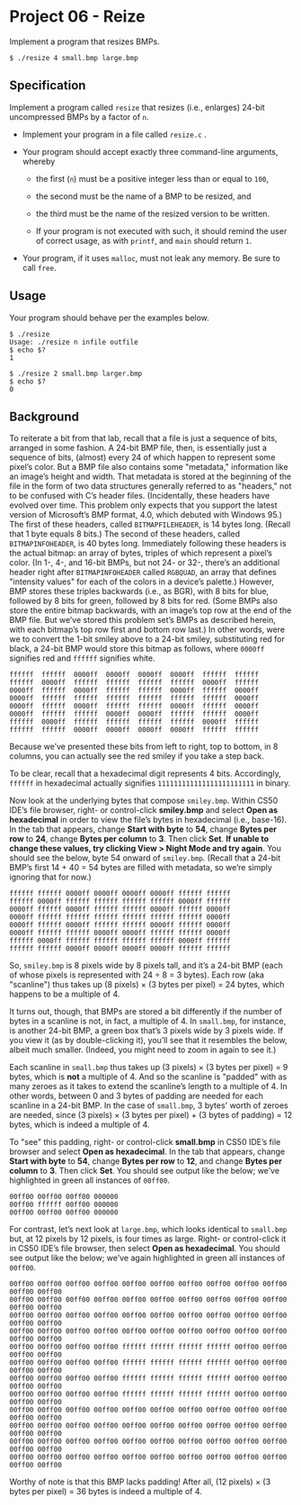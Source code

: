 # Project 06 - Reize
Implement a program that resizes BMPs.

```
$ ./resize 4 small.bmp large.bmp
```
## Specification
Implement a program called  `resize`  that resizes (i.e., enlarges) 24-bit uncompressed BMPs by a factor of  `n`.

-   Implement your program in a file called  `resize.c` .
    
-   Your program should accept exactly three command-line arguments, whereby
    
    -   the first (`n`) must be a positive integer less than or equal to  `100`,
        
    -   the second must be the name of a BMP to be resized, and
        
    -   the third must be the name of the resized version to be written.
        
    
    + If your program is not executed with such, it should remind the user of correct usage, as with  `printf`, and  `main`  should return  `1`.
    
-   Your program, if it uses  `malloc`, must not leak any memory. Be sure to call  `free`.
## Usage

Your program should behave per the examples below.

```
$ ./resize
Usage: ./resize n infile outfile
$ echo $?
1
```

```
$ ./resize 2 small.bmp larger.bmp
$ echo $?
0
```
## Background

To reiterate a bit from that lab, recall that a file is just a sequence of bits, arranged in some fashion. A 24-bit BMP file, then, is essentially just a sequence of bits, (almost) every 24 of which happen to represent some pixel’s color. But a BMP file also contains some "metadata," information like an image’s height and width. That metadata is stored at the beginning of the file in the form of two data structures generally referred to as "headers," not to be confused with C’s header files. (Incidentally, these headers have evolved over time. This problem only expects that you support the latest version of Microsoft’s BMP format, 4.0, which debuted with Windows 95.) The first of these headers, called  `BITMAPFILEHEADER`, is 14 bytes long. (Recall that 1 byte equals 8 bits.) The second of these headers, called  `BITMAPINFOHEADER`, is 40 bytes long. Immediately following these headers is the actual bitmap: an array of bytes, triples of which represent a pixel’s color. (In 1-, 4-, and 16-bit BMPs, but not 24- or 32-, there’s an additional header right after  `BITMAPINFOHEADER`  called  `RGBQUAD`, an array that defines "intensity values" for each of the colors in a device’s palette.) However, BMP stores these triples backwards (i.e., as BGR), with 8 bits for blue, followed by 8 bits for green, followed by 8 bits for red. (Some BMPs also store the entire bitmap backwards, with an image’s top row at the end of the BMP file. But we’ve stored this problem set’s BMPs as described herein, with each bitmap’s top row first and bottom row last.) In other words, were we to convert the 1-bit smiley above to a 24-bit smiley, substituting red for black, a 24-bit BMP would store this bitmap as follows, where  `0000ff`  signifies red and  `ffffff`  signifies white.

```
ffffff  ffffff  0000ff  0000ff  0000ff  0000ff  ffffff  ffffff
ffffff  0000ff  ffffff  ffffff  ffffff  ffffff  0000ff  ffffff
0000ff  ffffff  0000ff  ffffff  ffffff  0000ff  ffffff  0000ff
0000ff  ffffff  ffffff  ffffff  ffffff  ffffff  ffffff  0000ff
0000ff  ffffff  0000ff  ffffff  ffffff  0000ff  ffffff  0000ff
0000ff  ffffff  ffffff  0000ff  0000ff  ffffff  ffffff  0000ff
ffffff  0000ff  ffffff  ffffff  ffffff  ffffff  0000ff  ffffff
ffffff  ffffff  0000ff  0000ff  0000ff  0000ff  ffffff  ffffff
```

Because we’ve presented these bits from left to right, top to bottom, in 8 columns, you can actually see the red smiley if you take a step back.

To be clear, recall that a hexadecimal digit represents 4 bits. Accordingly,  `ffffff`  in hexadecimal actually signifies  `111111111111111111111111`  in binary.

Now look at the underlying bytes that compose  `smiley.bmp`. Within CS50 IDE’s file browser, right- or control-click  **smiley.bmp**  and select  **Open as hexadecimal**  in order to view the file’s bytes in hexadecimal (i.e., base-16). In the tab that appears, change  **Start with byte**  to  **54**, change  **Bytes per row**  to  **24**, change  **Bytes per column**  to  **3**. Then click  **Set**.  **If unable to change these values, try clicking View > Night Mode and try again**. You should see the below, byte 54 onward of  `smiley.bmp`. (Recall that a 24-bit BMP’s first 14 + 40 = 54 bytes are filled with metadata, so we’re simply ignoring that for now.)

```
ffffff ffffff 0000ff 0000ff 0000ff 0000ff ffffff ffffff
ffffff 0000ff ffffff ffffff ffffff ffffff 0000ff ffffff
0000ff ffffff 0000ff ffffff ffffff 0000ff ffffff 0000ff
0000ff ffffff ffffff ffffff ffffff ffffff ffffff 0000ff
0000ff ffffff 0000ff ffffff ffffff 0000ff ffffff 0000ff
0000ff ffffff ffffff 0000ff 0000ff ffffff ffffff 0000ff
ffffff 0000ff ffffff ffffff ffffff ffffff 0000ff ffffff
ffffff ffffff 0000ff 0000ff 0000ff 0000ff ffffff ffffff
```

So,  `smiley.bmp`  is 8 pixels wide by 8 pixels tall, and it’s a 24-bit BMP (each of whose pixels is represented with 24 ÷ 8 = 3 bytes). Each row (aka "scanline") thus takes up (8 pixels) × (3 bytes per pixel) = 24 bytes, which happens to be a multiple of 4.

It turns out, though, that BMPs are stored a bit differently if the number of bytes in a scanline is not, in fact, a multiple of 4. In  `small.bmp`, for instance, is another 24-bit BMP, a green box that’s 3 pixels wide by 3 pixels wide. If you view it (as by double-clicking it), you’ll see that it resembles the below, albeit much smaller. (Indeed, you might need to zoom in again to see it.)



Each scanline in  `small.bmp`  thus takes up (3 pixels) × (3 bytes per pixel) = 9 bytes, which is  **not**  a multiple of 4. And so the scanline is "padded" with as many zeroes as it takes to extend the scanline’s length to a multiple of 4. In other words, between 0 and 3 bytes of padding are needed for each scanline in a 24-bit BMP.  In the case of  `small.bmp`, 3 bytes' worth of zeroes are needed, since (3 pixels) × (3 bytes per pixel) + (3 bytes of padding) = 12 bytes, which is indeed a multiple of 4.

To "see" this padding, right- or control-click  **small.bmp**  in CS50 IDE’s file browser and select  **Open as hexadecimal**. In the tab that appears, change  **Start with byte**  to  **54**, change  **Bytes per row**  to  **12**, and change  **Bytes per column**  to  **3**. Then click  **Set**. You should see output like the below; we’ve highlighted in green all instances of  `00ff00`.

```
00ff00 00ff00 00ff00 000000
00ff00 ffffff 00ff00 000000
00ff00 00ff00 00ff00 000000
```

For contrast, let’s next look at  `large.bmp`, which looks identical to  `small.bmp`  but, at 12 pixels by 12 pixels, is four times as large. Right- or control-click it in CS50 IDE’s file browser, then select  **Open as hexadecimal**. You should see output like the below; we’ve again highlighted in green all instances of  `00ff00`.

```
00ff00 00ff00 00ff00 00ff00 00ff00 00ff00 00ff00 00ff00 00ff00 00ff00 00ff00 00ff00
00ff00 00ff00 00ff00 00ff00 00ff00 00ff00 00ff00 00ff00 00ff00 00ff00 00ff00 00ff00
00ff00 00ff00 00ff00 00ff00 00ff00 00ff00 00ff00 00ff00 00ff00 00ff00 00ff00 00ff00
00ff00 00ff00 00ff00 00ff00 00ff00 00ff00 00ff00 00ff00 00ff00 00ff00 00ff00 00ff00
00ff00 00ff00 00ff00 00ff00 ffffff ffffff ffffff ffffff 00ff00 00ff00 00ff00 00ff00
00ff00 00ff00 00ff00 00ff00 ffffff ffffff ffffff ffffff 00ff00 00ff00 00ff00 00ff00
00ff00 00ff00 00ff00 00ff00 ffffff ffffff ffffff ffffff 00ff00 00ff00 00ff00 00ff00
00ff00 00ff00 00ff00 00ff00 ffffff ffffff ffffff ffffff 00ff00 00ff00 00ff00 00ff00
00ff00 00ff00 00ff00 00ff00 00ff00 00ff00 00ff00 00ff00 00ff00 00ff00 00ff00 00ff00
00ff00 00ff00 00ff00 00ff00 00ff00 00ff00 00ff00 00ff00 00ff00 00ff00 00ff00 00ff00
00ff00 00ff00 00ff00 00ff00 00ff00 00ff00 00ff00 00ff00 00ff00 00ff00 00ff00 00ff00
00ff00 00ff00 00ff00 00ff00 00ff00 00ff00 00ff00 00ff00 00ff00 00ff00 00ff00 00ff00
```

Worthy of note is that this BMP lacks padding! After all, (12 pixels) × (3 bytes per pixel) = 36 bytes is indeed a multiple of 4.
